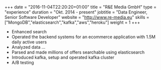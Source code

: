 +++
date = "2016-11-04T22:20:20+01:00"
title = "R&E Media GmbH"
type = "experience"
duration = "Okt. 2014 - present"
jobtitle = "Data Engineer, Senior Software Developer"
website = "http://www.re-media.eu"
skills = ["MongoDB","elasticsearch","kafka","aws","heroku"]
weight = 1
+++
* Enhanced search
* Operated the backend systems for an ecommerce application with 1.5M daily active users
* Analyzed data ...
* Parsed and made millions of offers searchable using elasticsearch
* Introduced kafka, setup and operated kafka cluster
* A/B testing
